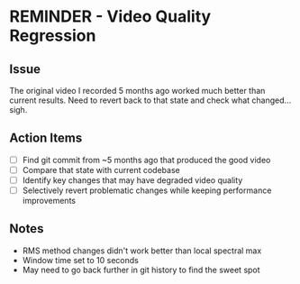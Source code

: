 # REMINDER - Video Quality Regression

## Issue
The original video I recorded 5 months ago worked much better than current results. Need to revert back to that state and check what changed... sigh.

## Action Items
- [ ] Find git commit from ~5 months ago that produced the good video
- [ ] Compare that state with current codebase 
- [ ] Identify key changes that may have degraded video quality
- [ ] Selectively revert problematic changes while keeping performance improvements

## Notes
- RMS method changes didn't work better than local spectral max
- Window time set to 10 seconds
- May need to go back further in git history to find the sweet spot